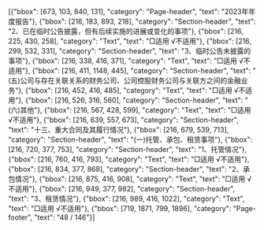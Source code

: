 [{"bbox": [673, 103, 840, 131], "category": "Page-header", "text": "2023年年度报告"}, {"bbox": [216, 183, 893, 218], "category": "Section-header", "text": "2、已在临时公告披露，但有后续实施的进展或变化的事项"}, {"bbox": [216, 225, 430, 258], "category": "Text", "text": "□适用 √不适用"}, {"bbox": [216, 299, 532, 331], "category": "Section-header", "text": "3、临时公告未披露的事项"}, {"bbox": [216, 338, 416, 371], "category": "Text", "text": "□适用 √不适用"}, {"bbox": [216, 411, 1148, 445], "category": "Section-header", "text": "(五)公司与存在关联关系的财务公司、公司控股财务公司与关联方之间的金融业务"}, {"bbox": [216, 452, 416, 485], "category": "Text", "text": "□适用 √不适用"}, {"bbox": [216, 526, 316, 560], "category": "Section-header", "text": "(六)其他"}, {"bbox": [216, 567, 428, 599], "category": "Text", "text": "□适用 √不适用"}, {"bbox": [216, 639, 557, 673], "category": "Section-header", "text": "十三、重大合同及其履行情况"}, {"bbox": [216, 679, 539, 713], "category": "Section-header", "text": "(一)托管、承包、租赁事项"}, {"bbox": [216, 720, 377, 753], "category": "Section-header", "text": "1、托管情况"}, {"bbox": [216, 760, 416, 793], "category": "Text", "text": "□适用 √不适用"}, {"bbox": [216, 834, 377, 868], "category": "Section-header", "text": "2、承包情况"}, {"bbox": [216, 875, 416, 908], "category": "Text", "text": "□适用 √不适用"}, {"bbox": [216, 949, 377, 982], "category": "Section-header", "text": "3、租赁情况"}, {"bbox": [216, 989, 416, 1022], "category": "Text", "text": "□适用 √不适用"}, {"bbox": [719, 1871, 799, 1896], "category": "Page-footer", "text": "48 / 146"}]